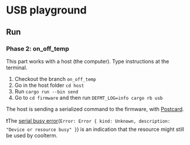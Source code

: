 # USB playground

## Run

### Phase 2: on_off_temp

This part works with a host (the computer). Type instructions at the terminal.
1. Checkout the branch `on_off_temp`
2. Go in the host folder `cd host` 
3. Run `cargo run --bin send`
4. Go to `cd firmware` and then run `DEFMT_LOG=info cargo rb usb`

The host is sending a serialized command to the firmware, with [Postcard](https://docs.rs/postcard/latest/postcard/).

❗The [serial busy error](https://github.com/serialport/serialport-rs/blob/6542d11235532ec78332e1e6b4986e73b8d55b11/src/lib.rs#L76)(`Error: Error { kind: Unknown, description: "Device or resource busy" }`) is an indication that the resource might still be used by coolterm.


